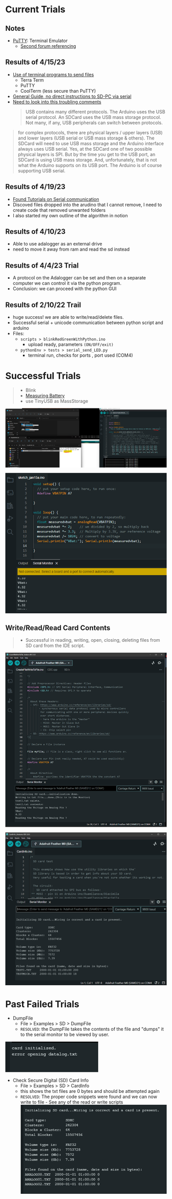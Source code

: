 # Current Trials

## Notes

- [PuTTY](https://www.google.com/url?sa=t&rct=j&q=&esrc=s&source=web&cd=&cad=rja&uact=8&ved=2ahUKEwjQjdHrsa3-AhWiIzQIHc2yALQQFnoECAkQAQ&url=https%3A%2F%2Fen.wikipedia.org%2Fwiki%2FPuTTY&usg=AOvVaw39LhFePT-cKfkd3c-cxIpO): Terminal Emulator
  - [Second forum referencing](https://forum.arduino.cc/t/suggestions-on-how-to-move-a-file-from-sd-card-to-the-pc/146966/16)

## Results of 4/15/23

- [Use of terminal programs to send files](https://forum.arduino.cc/t/send-file-to-microsd-on-arduino-uno-with-micro-sd-shield/103658/4)
  - Terra Term
  - PuTTY
  - CoolTerm (less secure than PuTTY)
- [General Guide, no direct instructions to SD-PC via serial](https://forum.arduino.cc/t/transfer-data-from-sd-card-to-pc-via-serial-transmission-protocol-with-crc/255908/6)
- [Need to look into this troubling comments](https://arduino.stackexchange.com/questions/70668/reading-micro-sd-card-directly-from-pc)
  > USB contains many different protocols. The Arduino uses the USB serial protocol. An SDCard uses the USB mass storage protocol. Not many, if any, USB peripherals can switch between protocols.

> for complex protocols, there are physical layers / upper layers (USB) and lower layers (USB serial or USB mass storage & others). The SDCard will need to use USB mass storage and the Arduino interface always uses USB serial. Yes, at the SDCard one of two possible physical layers is SPI. But by the time you get to the USB port, an SDCard is using USB mass storage. And, unfortunately, that is not what the Arduino supports on its USB port. The Arduino is of course supporting USB serial.

## Results of 4/19/23

- [Found Tutorials on Serial communication](https://forum.arduino.cc/t/serial-input-basics-updated/382007)
- Discoved files dropped into the arudino that I cannot remove, I need to create code that removed unwanted folders
- I also started my own outline of the algorithm in notion

## Results of 4/10/23

- Able to use adalogger as an external drive
- need to move it away from ram and read the sd instead

## Results of 4/4/23 Trial

- A protocol on the Adalogger can be set and then on a separate computer we can control it via the python program.
- Conclusion: we can proceed with the python GUI

## Results of 2/10/22 Trail

- huge success! we are able to write/read/delete files.
- Successful serial + unicode communication between python script and arduino
- Files:
  - `scripts > blinkRedGreenWithPython.ino`
    - upload ready, parameters `(ON/OFF/exit)`
  - `pythonEnv > tests > serial_send_LED.py`
    - terminal run, checks for ports , port used (COM4)

# Successful Trials

> - Blink
> - [Measuring Battery](https://learn.adafruit.com/adafruit-feather-m0-adalogger/power-management)
> - use TinyUSB as MassStorage

![TinyUSB](../images/TinyUSBMassStorageAttempt1.png)

![Output of Measuring Battery](../images/MeasuringBatteryPin7.png)

## Write/Read/Read Card Contents

> - Successful in reading, writing, open, closing, deleting files from SD card from the IDE script.

![Reading out a stored file](../images/SDoutputTestfile.png)

![SD Contents](../images/SDOutput.png)

# Past Failed Trials

- DumpFile
  - File > Examples > SD > DumpFile
  - `RESOLVED`: the DumpFile takes the contents of the file and "dumps" it to the serial monitor to be viewed by user.

![Dumpfile Output](../images/DumpfileOutput.png)

- Check Secure Digital (SD) Card Info
  - File > Examples > SD > CardInfo
  - this shows the txt files are 0 bytes and should be attempted again
  - `RESOLVED`: The proper code snippets were found and we can now write to file - See any of the read or write scripts
    ![Output of SD Card Info](../images/CardInfo1_15_23.png)
